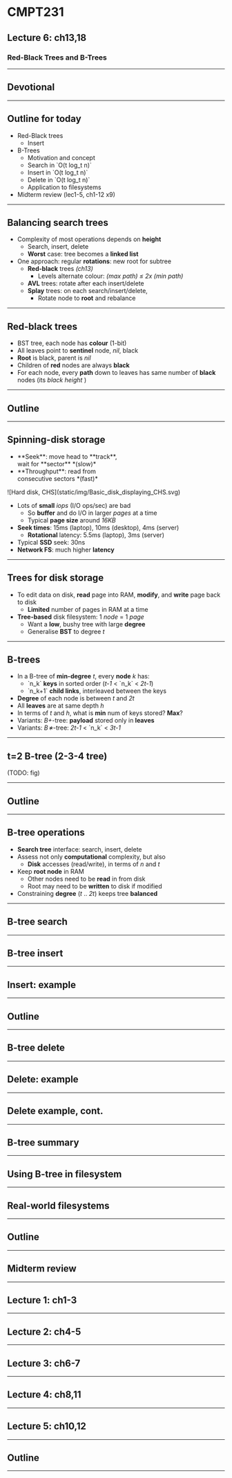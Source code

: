 <!-- .slide: data-background-image="https://sermons.seanho.com/img/bg/unsplash-DiKkJKvDi64-tree_road.jpg" -->
# CMPT231
## Lecture 6: ch13,18
### Red-Black Trees and B-Trees

---
## Devotional

---
## Outline for today
+ Red-Black trees
  + Insert
+ B-Trees
  + Motivation and concept
  + Search in \`O(t log\_t n)\`
  + Insert in \`O(t log\_t n)\`
  + Delete in \`O(t log\_t n)\`
  + Application to filesystems
+ Midterm review (lec1-5, ch1-12 x9)

---
## Balancing search trees
+ Complexity of most operations depends on **height**
  + Search, insert, delete
  + **Worst** case: tree becomes a **linked list**
+ One approach: regular **rotations**: new root for subtree
  + **Red-black** trees *(ch13)*
    + Levels alternate colour: *(max path) &le; 2x (min path)*
  + **AVL** trees: rotate after each insert/delete
  + **Splay** trees: on each search/insert/delete,
    + Rotate node to **root** and rebalance

---
## Red-black trees
+ BST tree, each node has **colour** (1-bit)
+ All leaves point to **sentinel** node, *nil*, black
+ **Root** is black, parent is *nil*
+ Children of **red** nodes are always **black**
+ For each node, every **path** down to leaves has
  same number of **black** nodes (its *black height* )

---
## Outline

---
## Spinning-disk storage
<div class="imgbox"><div style="flex:3">
<ul>
<li> **Seek**: move head to **track**, <br/>
  wait for **sector** *(slow)*
<li> **Throughput**: read from <br/>
  consecutive sectors *(fast)*
</ul>
<div>
![Hard disk, CHS](static/img/Basic_disk_displaying_CHS.svg)
</div></div>

+ Lots of **small** *iops* (I/O ops/sec) are bad
  + So **buffer** and do I/O in larger *pages* at a time
  + Typical **page size** around *16KB*
+ **Seek times**: 15ms (laptop), 10ms (desktop), 4ms (server)
  + **Rotational** latency: 5.5ms (laptop), 3ms (server)
+ Typical **SSD** seek: 30ns
+ **Network FS**: much higher **latency**

---
## Trees for disk storage
+ To edit data on disk, **read** page into RAM, **modify**,
  and **write** page back to disk
  + **Limited** number of pages in RAM at a time
+ **Tree-based** disk filesystem: 1 *node* = 1 *page*
  + Want a **low**, bushy tree with large **degree**
  + Generalise **BST** to degree *t*

---
## B-trees
+ In a B-tree of **min-degree** *t*, every **node** *k* has:
  + \`n\_k\` **keys** in sorted order (*t-1* &lt; \`n\_k\` &lt; *2t-1*)
  + \`n\_k+1\` **child links**, interleaved between the keys
+ **Degree** of each node is between *t* and *2t*
+ All **leaves** are at same depth *h*
+ In terms of *t* and *h*, what is **min** num of keys stored?
  **Max**?
+ Variants: *B+*-tree: **payload** stored only in **leaves**
+ Variants: *B&lowast;*-tree: *2t-1* &lt; \`n\_k\` &lt; *3t-1*

---
## t=2 B-tree (2-3-4 tree)
(TODO: fig)

---
## Outline

---
## B-tree operations
+ **Search tree** interface: search, insert, delete
+ Assess not only **computational** complexity, but also
  + **Disk** accesses (read/write), in terms of *n* and *t*
+ Keep **root node** in RAM
  + Other nodes need to be **read** in from disk
  + Root may need to be **written** to disk if modified
+ Constraining **degree** (*t* .. *2t*) keeps tree **balanced**

---
## B-tree search

---
## B-tree insert

---
## Insert: example

---
## Outline

---
## B-tree delete

---
## Delete: example

---
## Delete example, cont.

---
## B-tree summary

---
## Using B-tree in filesystem

---
## Real-world filesystems

---
## Outline

---
## Midterm review

---
## Lecture 1: ch1-3

---
## Lecture 2: ch4-5

---
## Lecture 3: ch6-7

---
## Lecture 4: ch8,11

---
## Lecture 5: ch10,12

---
## Outline

---
<!-- .slide: class="empty" -->

